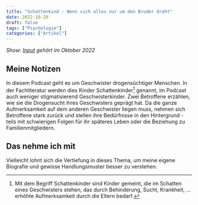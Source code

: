 ```yaml
---
title: "Schattenkind - Wenn sich alles nur um den Bruder dreht"
date: 2022-10-20
draft: false
tags: ["Psychologie"]
categories: ["Artikel"]
---
```


*Show: [Input](https://www.srf.ch/audio/input/schattenkind-wenn-sich-alles-nur-um-den-bruder-dreht?id=12271888)
gehört im Oktober 2022*

## Meine Notizen
In diesem Podcast geht es um Geschwister drogensüchtiger Menschen. In der Fachliteratur werden dies Kinder Schattenkinder[^1] genannt, im Podcast auch weniger stigmatisierend Geschwisterkinder.
Zwei Betroffene erzählen, wie sie die Drogensucht ihres Geschwisters geprägt hat. Da die ganze Aufmerksamkeit auf dem anderen Geschwister liegen muss, nehmen sich Betroffene stark zurück und stellen ihre Bedürfnisse in den Hintergrund - teils mit schwierigen Folgen für ihr späteres Leben oder die Beziehung zu Familienmitgliedern.

## Das nehme ich mit
Vielleicht lohnt sich die Vertiefung in dieses Thema, um meine eigene Biografie und gewisse Handlungsmuster besser zu verstehen.


[^1]: Mit dem Begriff Schattenkinder sind Kinder gemeint, die im Schatten eines Geschwisters stehen, das durch Behinderung, Sucht, Krankheit, ... erhöhte Aufmerksamkeit durch die Eltern bedarf.